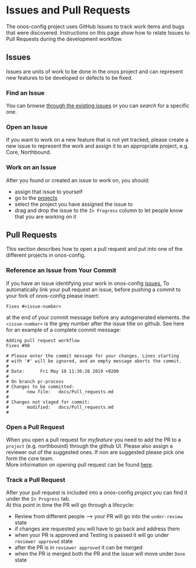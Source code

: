 # Issues and Pull Requests

The onos-config project uses GitHub Issues to track work items and bugs that were discovered. 
Instructions on this page show how to relate Issues to Pull Requests during the 
development workflow.

## Issues 
Issues are units of work to be done in the onos project and can represent new features to be developed
or defects to be fixed.

### Find an Issue
You can browse [through the existing issues](https://github.com/onosproject/onos-config/issues) 
or you can _search_ for a specific one.

### Open an Issue
If you want to work on a new feature that is not yet tracked, please create a new issue to represent
the work and assign it to an appropriate project, e.g. Core, Northbound.

### Work on an Issue
After you found or created an issue to work on, you should:
* assign that issue to yourself
* go to the [projects](https://github.com/onosproject/onos-config/projects)
* select the project you have assigned the issue to
* drag and drop the issue to the `In Progress` column to let people know that you are working on it 

## Pull Requests
This section describes how to open a pull request and put into one of the different projects in 
onos-config.

### Reference an Issue from Your Commit
If you have an issue identifying your work in onos-config [issues](https://github.com/onosproject/onos-config/issues), 
To automatically link your pull request an issue, before pushing a commit to your fork of onos-config please insert: 
```
Fixes #<issue-number>
```
at the end of your commit message before any autogenerated elements.
the `<issue-number>` is the grey number after the issue title on github.
See here for an example of a complete commit message:
```
Adding pull request workflow
Fixes #90

# Please enter the commit message for your changes. Lines starting
# with '#' will be ignored, and an empty message aborts the commit.
#
# Date:      Fri May 10 11:36:26 2019 +0200
#
# On branch pr-process
# Changes to be committed:
#       new file:   docs/Pull_requests.md
#
# Changes not staged for commit:
#       modified:   docs/Pull_requests.md
#
```

### Open a Pull Request
When you open a pull request for _myfeature_ you need to add the PR to a `project` (e.g. northbound) through the github UI. 
Please also assign a reviewer out of the suggested ones. If non are suggested please pick one form the core team.     
More information on opening pull request can be found [here](https://help.github.com/en/articles/creating-a-pull-request).


### Track a Pull Request
After your pull request is included into a onos-config _project_ you can find it under the `In Progress` tab.  
At this point in time the PR will go through a lifecycle:
* Review from different people --> your PR will go into the `under-review` state
* if changes are requested you will have to go back and address them
* when your PR is approved and Testing is passed it will go under `reviewer approved` state
* after the PR is in `reviewer approved` it can be merged
* when the PR is merged both the PR and the issue will move under `Done` state